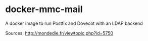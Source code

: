 docker-mmc-mail
======================

A docker image to run Postfix and Dovecot with an LDAP backend

Sources:
http://mondedie.fr/viewtopic.php?id=5750

